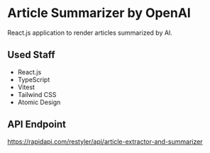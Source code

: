 # Article Summarizer by OpenAI

React.js application to render articles summarized by AI.

## Used Staff
 - React.js
 - TypeScript
 - Vitest
 - Tailwind CSS
 - Atomic Design

## API Endpoint
https://rapidapi.com/restyler/api/article-extractor-and-summarizer
